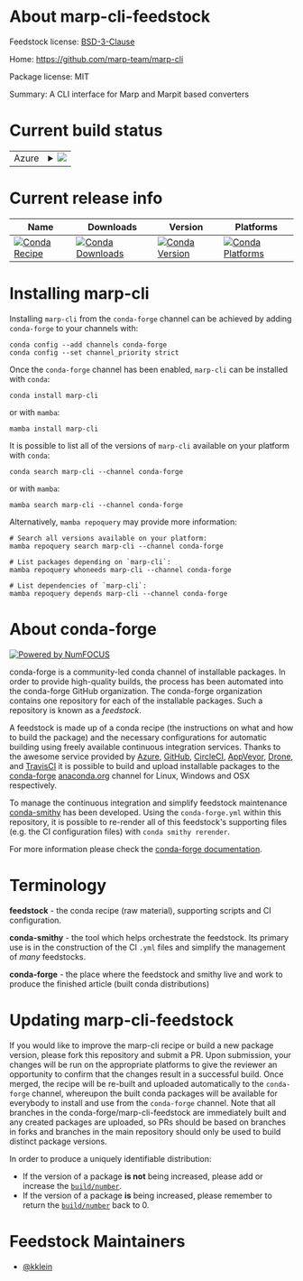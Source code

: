 About marp-cli-feedstock
========================

Feedstock license: [BSD-3-Clause](https://github.com/conda-forge/marp-cli-feedstock/blob/main/LICENSE.txt)

Home: https://github.com/marp-team/marp-cli

Package license: MIT

Summary: A CLI interface for Marp and Marpit based converters

Current build status
====================


<table>
    
  <tr>
    <td>Azure</td>
    <td>
      <details>
        <summary>
          <a href="https://dev.azure.com/conda-forge/feedstock-builds/_build/latest?definitionId=23277&branchName=main">
            <img src="https://dev.azure.com/conda-forge/feedstock-builds/_apis/build/status/marp-cli-feedstock?branchName=main">
          </a>
        </summary>
        <table>
          <thead><tr><th>Variant</th><th>Status</th></tr></thead>
          <tbody><tr>
              <td>linux_64_nodejs22</td>
              <td>
                <a href="https://dev.azure.com/conda-forge/feedstock-builds/_build/latest?definitionId=23277&branchName=main">
                  <img src="https://dev.azure.com/conda-forge/feedstock-builds/_apis/build/status/marp-cli-feedstock?branchName=main&jobName=linux&configuration=linux%20linux_64_nodejs22" alt="variant">
                </a>
              </td>
            </tr><tr>
              <td>linux_64_nodejs24</td>
              <td>
                <a href="https://dev.azure.com/conda-forge/feedstock-builds/_build/latest?definitionId=23277&branchName=main">
                  <img src="https://dev.azure.com/conda-forge/feedstock-builds/_apis/build/status/marp-cli-feedstock?branchName=main&jobName=linux&configuration=linux%20linux_64_nodejs24" alt="variant">
                </a>
              </td>
            </tr><tr>
              <td>linux_aarch64_nodejs22</td>
              <td>
                <a href="https://dev.azure.com/conda-forge/feedstock-builds/_build/latest?definitionId=23277&branchName=main">
                  <img src="https://dev.azure.com/conda-forge/feedstock-builds/_apis/build/status/marp-cli-feedstock?branchName=main&jobName=linux&configuration=linux%20linux_aarch64_nodejs22" alt="variant">
                </a>
              </td>
            </tr><tr>
              <td>linux_aarch64_nodejs24</td>
              <td>
                <a href="https://dev.azure.com/conda-forge/feedstock-builds/_build/latest?definitionId=23277&branchName=main">
                  <img src="https://dev.azure.com/conda-forge/feedstock-builds/_apis/build/status/marp-cli-feedstock?branchName=main&jobName=linux&configuration=linux%20linux_aarch64_nodejs24" alt="variant">
                </a>
              </td>
            </tr><tr>
              <td>osx_64_nodejs22</td>
              <td>
                <a href="https://dev.azure.com/conda-forge/feedstock-builds/_build/latest?definitionId=23277&branchName=main">
                  <img src="https://dev.azure.com/conda-forge/feedstock-builds/_apis/build/status/marp-cli-feedstock?branchName=main&jobName=osx&configuration=osx%20osx_64_nodejs22" alt="variant">
                </a>
              </td>
            </tr><tr>
              <td>osx_64_nodejs24</td>
              <td>
                <a href="https://dev.azure.com/conda-forge/feedstock-builds/_build/latest?definitionId=23277&branchName=main">
                  <img src="https://dev.azure.com/conda-forge/feedstock-builds/_apis/build/status/marp-cli-feedstock?branchName=main&jobName=osx&configuration=osx%20osx_64_nodejs24" alt="variant">
                </a>
              </td>
            </tr><tr>
              <td>osx_arm64_nodejs22</td>
              <td>
                <a href="https://dev.azure.com/conda-forge/feedstock-builds/_build/latest?definitionId=23277&branchName=main">
                  <img src="https://dev.azure.com/conda-forge/feedstock-builds/_apis/build/status/marp-cli-feedstock?branchName=main&jobName=osx&configuration=osx%20osx_arm64_nodejs22" alt="variant">
                </a>
              </td>
            </tr><tr>
              <td>osx_arm64_nodejs24</td>
              <td>
                <a href="https://dev.azure.com/conda-forge/feedstock-builds/_build/latest?definitionId=23277&branchName=main">
                  <img src="https://dev.azure.com/conda-forge/feedstock-builds/_apis/build/status/marp-cli-feedstock?branchName=main&jobName=osx&configuration=osx%20osx_arm64_nodejs24" alt="variant">
                </a>
              </td>
            </tr><tr>
              <td>win_64_nodejs22</td>
              <td>
                <a href="https://dev.azure.com/conda-forge/feedstock-builds/_build/latest?definitionId=23277&branchName=main">
                  <img src="https://dev.azure.com/conda-forge/feedstock-builds/_apis/build/status/marp-cli-feedstock?branchName=main&jobName=win&configuration=win%20win_64_nodejs22" alt="variant">
                </a>
              </td>
            </tr><tr>
              <td>win_64_nodejs24</td>
              <td>
                <a href="https://dev.azure.com/conda-forge/feedstock-builds/_build/latest?definitionId=23277&branchName=main">
                  <img src="https://dev.azure.com/conda-forge/feedstock-builds/_apis/build/status/marp-cli-feedstock?branchName=main&jobName=win&configuration=win%20win_64_nodejs24" alt="variant">
                </a>
              </td>
            </tr>
          </tbody>
        </table>
      </details>
    </td>
  </tr>
</table>

Current release info
====================

| Name | Downloads | Version | Platforms |
| --- | --- | --- | --- |
| [![Conda Recipe](https://img.shields.io/badge/recipe-marp--cli-green.svg)](https://anaconda.org/conda-forge/marp-cli) | [![Conda Downloads](https://img.shields.io/conda/dn/conda-forge/marp-cli.svg)](https://anaconda.org/conda-forge/marp-cli) | [![Conda Version](https://img.shields.io/conda/vn/conda-forge/marp-cli.svg)](https://anaconda.org/conda-forge/marp-cli) | [![Conda Platforms](https://img.shields.io/conda/pn/conda-forge/marp-cli.svg)](https://anaconda.org/conda-forge/marp-cli) |

Installing marp-cli
===================

Installing `marp-cli` from the `conda-forge` channel can be achieved by adding `conda-forge` to your channels with:

```
conda config --add channels conda-forge
conda config --set channel_priority strict
```

Once the `conda-forge` channel has been enabled, `marp-cli` can be installed with `conda`:

```
conda install marp-cli
```

or with `mamba`:

```
mamba install marp-cli
```

It is possible to list all of the versions of `marp-cli` available on your platform with `conda`:

```
conda search marp-cli --channel conda-forge
```

or with `mamba`:

```
mamba search marp-cli --channel conda-forge
```

Alternatively, `mamba repoquery` may provide more information:

```
# Search all versions available on your platform:
mamba repoquery search marp-cli --channel conda-forge

# List packages depending on `marp-cli`:
mamba repoquery whoneeds marp-cli --channel conda-forge

# List dependencies of `marp-cli`:
mamba repoquery depends marp-cli --channel conda-forge
```


About conda-forge
=================

[![Powered by
NumFOCUS](https://img.shields.io/badge/powered%20by-NumFOCUS-orange.svg?style=flat&colorA=E1523D&colorB=007D8A)](https://numfocus.org)

conda-forge is a community-led conda channel of installable packages.
In order to provide high-quality builds, the process has been automated into the
conda-forge GitHub organization. The conda-forge organization contains one repository
for each of the installable packages. Such a repository is known as a *feedstock*.

A feedstock is made up of a conda recipe (the instructions on what and how to build
the package) and the necessary configurations for automatic building using freely
available continuous integration services. Thanks to the awesome service provided by
[Azure](https://azure.microsoft.com/en-us/services/devops/), [GitHub](https://github.com/),
[CircleCI](https://circleci.com/), [AppVeyor](https://www.appveyor.com/),
[Drone](https://cloud.drone.io/welcome), and [TravisCI](https://travis-ci.com/)
it is possible to build and upload installable packages to the
[conda-forge](https://anaconda.org/conda-forge) [anaconda.org](https://anaconda.org/)
channel for Linux, Windows and OSX respectively.

To manage the continuous integration and simplify feedstock maintenance
[conda-smithy](https://github.com/conda-forge/conda-smithy) has been developed.
Using the ``conda-forge.yml`` within this repository, it is possible to re-render all of
this feedstock's supporting files (e.g. the CI configuration files) with ``conda smithy rerender``.

For more information please check the [conda-forge documentation](https://conda-forge.org/docs/).

Terminology
===========

**feedstock** - the conda recipe (raw material), supporting scripts and CI configuration.

**conda-smithy** - the tool which helps orchestrate the feedstock.
                   Its primary use is in the construction of the CI ``.yml`` files
                   and simplify the management of *many* feedstocks.

**conda-forge** - the place where the feedstock and smithy live and work to
                  produce the finished article (built conda distributions)


Updating marp-cli-feedstock
===========================

If you would like to improve the marp-cli recipe or build a new
package version, please fork this repository and submit a PR. Upon submission,
your changes will be run on the appropriate platforms to give the reviewer an
opportunity to confirm that the changes result in a successful build. Once
merged, the recipe will be re-built and uploaded automatically to the
`conda-forge` channel, whereupon the built conda packages will be available for
everybody to install and use from the `conda-forge` channel.
Note that all branches in the conda-forge/marp-cli-feedstock are
immediately built and any created packages are uploaded, so PRs should be based
on branches in forks and branches in the main repository should only be used to
build distinct package versions.

In order to produce a uniquely identifiable distribution:
 * If the version of a package **is not** being increased, please add or increase
   the [``build/number``](https://docs.conda.io/projects/conda-build/en/latest/resources/define-metadata.html#build-number-and-string).
 * If the version of a package **is** being increased, please remember to return
   the [``build/number``](https://docs.conda.io/projects/conda-build/en/latest/resources/define-metadata.html#build-number-and-string)
   back to 0.

Feedstock Maintainers
=====================

* [@kklein](https://github.com/kklein/)

